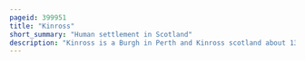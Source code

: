 ```yaml
---
pageid: 399951
title: "Kinross"
short_summary: "Human settlement in Scotland"
description: "Kinross is a Burgh in Perth and Kinross scotland about 13 Miles south of Perth and around 20 Miles northwest of Edinburgh. It is the traditional County Town of the historic County of Kinrossshire."
---
```

